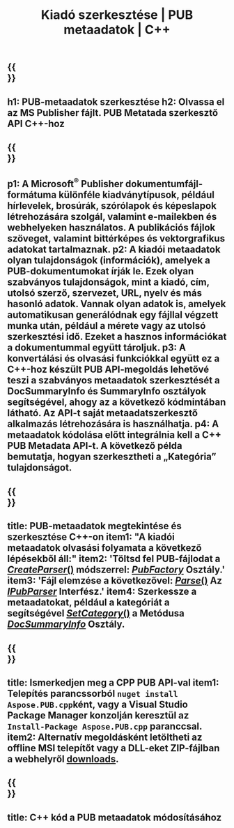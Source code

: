﻿---
translation: true
template: /_templates/metadata-cpp.md
title: Kiadó szerkesztése | PUB metaadatok | C++
description: Olvassa el a megjelenítői metaadatokat a PUB C++ API-megoldással. A natív C++ API hozzáférést biztosít a SummaryInfo és DocSummaryInfo tulajdonságokhoz.
url: /cpp/metadata/pub/
metakeywords: publikációs metaadatok szerkesztése, közzétételi fájl metaadatai, kiadói metaadat-szerkesztő, publikációs fájl metaadatainak olvasása, publikációs metaadatok olvasása
family: pub
platformtag: cpp
feature: metadata
aliases: /cpp/metadata/
---

{{<section banner>}}
---
h1: PUB-metaadatok szerkesztése
h2: Olvassa el az MS Publisher fájlt. PUB Metatada szerkesztő API C++-hoz
---

{{<section overview>}}
---
p1: A Microsoft<sup>®</sup> Publisher dokumentumfájl-formátuma különféle kiadványtípusok, például hírlevelek, brosúrák, szórólapok és képeslapok létrehozására szolgál, valamint e-mailekben és webhelyeken használatos. A publikációs fájlok szöveget, valamint bittérképes és vektorgrafikus adatokat tartalmaznak.
p2: A kiadói metaadatok olyan tulajdonságok (információk), amelyek a PUB-dokumentumokat írják le. Ezek olyan szabványos tulajdonságok, mint a kiadó, cím, utolsó szerző, szervezet, URL, nyelv és más hasonló adatok. Vannak olyan adatok is, amelyek automatikusan generálódnak egy fájllal végzett munka után, például a mérete vagy az utolsó szerkesztési idő. Ezeket a hasznos információkat a dokumentummal együtt tároljuk.
p3: A konvertálási és olvasási funkciókkal együtt ez a C++-hoz készült PUB API-megoldás lehetővé teszi a szabványos metaadatok szerkesztését a DocSummaryInfo és SummaryInfo osztályok segítségével, ahogy az a következő kódmintában látható. Az API-t saját metaadatszerkesztő alkalmazás létrehozására is használhatja.
p4: A metaadatok kódolása előtt integrálnia kell a C++ PUB Metadata API-t. A következő példa bemutatja, hogyan szerkesztheti a „Kategória” tulajdonságot.
---

{{<section feature1>}}
---
title: PUB-metaadatok megtekintése és szerkesztése C++-on
item1: "A kiadói metaadatok olvasási folyamata a következő lépésekből áll:"
item2: 'Töltsd fel PUB-fájlodat a [*CreateParser*()](https://apireference.aspose.com/pub/cpp/class/aspose.pub.pub_factory#a88c04c4c35d45ee8febc7e1554d03c4b) módszerrel: [*PubFactory*](https://apireference.aspose.com/pub/cpp/class/aspose.pub.pub_factory) Osztály.'
item3: 'Fájl elemzése a következővel: [*Parse*()](https://apireference.aspose.com/pub/cpp/class/aspose.pub.i_pub_parser#ae9fc7043f382a5b4a7b694f0fe477915) Az [*IPubParser*](https://apireference.aspose.com/pub/cpp/class/aspose.pub.i_pub_parser) Interfész.'
item4: Szerkessze a metaadatokat, például a kategóriát a  segítségével [*SetCategory*()](https://apireference.aspose.com/pub/cpp/class/aspose.pub.doc_summary_info#a2e023fe8e8ecd0bf03bb6c9d561f8fec) a Metódusa [*DocSummaryInfo*](https://apireference.aspose.com/pub/cpp/class/aspose.pub.doc_summary_info) Osztály.
---

{{<section feature2>}}
---
title: Ismerkedjen meg a CPP PUB API-val
item1: Telepítés parancssorból ```nuget install Aspose.PUB.cpp```ként, vagy a Visual Studio Package Manager konzolján keresztül az ```Install-Package Aspose.PUB.cpp``` paranccsal.
item2: Alternatív megoldásként letöltheti az offline MSI telepítőt vagy a DLL-eket ZIP-fájlban a  webhelyről [downloads](https://downloads.aspose.com/pub/cpp).
---

{{<section codeexample>}}
---
title: C++ kód a PUB metaadatok módosításához
---
